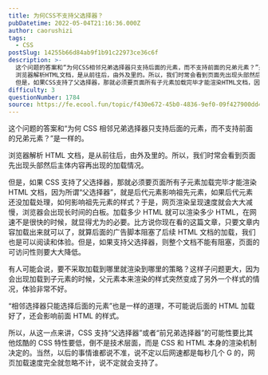 ```yaml
---
title: 为何CSS不支持父选择器？
pubDatetime: 2022-05-04T21:16:36.000Z
author: caorushizi
tags:
  - CSS
postSlug: 14255b66d84ab9f1b91c22973ce36c6f
description: >-
  这个问题的答案和“为何CSS相邻兄弟选择器只支持后面的元素，而不支持前面的兄弟元素？”是一样的。
  浏览器解析HTML文档，是从前往后，由外及里的。所以，我们时常会看到页面先出现头部然后主体内容再出现的加载情况。
  但是，如果CSS支持了父选择器，那就必须要页面所有子元素加载完毕才能渲染HTML文档，因为所谓“父选择器”，就是后代元素影响祖先元素，如果后代元素还没加载处理，如何影响祖先元素的样式？于是
difficulty: 3
questionNumber: 1784
source: https://fe.ecool.fun/topic/f430e672-45b0-4836-9ef0-09f427900dd4
---
```


这个问题的答案和“为何 CSS 相邻兄弟选择器只支持后面的元素，而不支持前面的兄弟元素？”是一样的。

浏览器解析 HTML 文档，是从前往后，由外及里的。所以，我们时常会看到页面先出现头部然后主体内容再出现的加载情况。

但是，如果 CSS 支持了父选择器，那就必须要页面所有子元素加载完毕才能渲染 HTML 文档，因为所谓“父选择器”，就是后代元素影响祖先元素，如果后代元素还没加载处理，如何影响祖先元素的样式？于是，网页渲染呈现速度就会大大减慢，浏览器会出现长时间的白板。加载多少 HTML 就可以渲染多少 HTML，在网速不是很快的时候，就显得尤为的必要。比方说你现在看的这篇文章，只要文章内容加载出来就可以了，就算后面的广告脚本阻塞了后续 HTML 文档的加载，我们也是可以阅读和体验。但是，如果支持父选择器，则整个文档不能有阻塞，页面的可访问性则要大大降低。

有人可能会说，要不采取加载到哪里就渲染到哪里的策略？这样子问题更大，因为会出现加载到子元素的时候，父元素本来渲染的样式突然变成了另外一个样式的情况，体验非常不好。

“相邻选择器只能选择后面的元素”也是一样的道理，不可能说后面的 HTML 加载好了，还会影响前面 HTML 的样式。

所以，从这一点来讲，CSS 支持“父选择器”或者“前兄弟选择器”的可能性要比其他炫酷的 CSS 特性要低，倒不是技术层面，而是 CSS 和 HTML 本身的渲染机制决定的。当然，以后的事情谁都说不准，说不定以后网速都是每秒几个 G 的，网页加载速度完全就忽略不计，说不定就会支持了。
